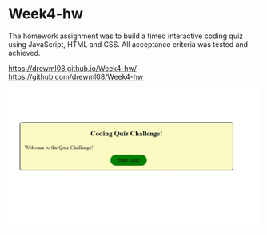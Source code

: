 # Week4-hw
The homework assignment was to build a timed interactive coding quiz using JavaScript, HTML and CSS.  All acceptance criteria was tested and achieved.

https://drewml08.github.io/Week4-hw/
https://github.com/drewml08/Week4-hw

![Screenshot](./Screenshot.jpg)
